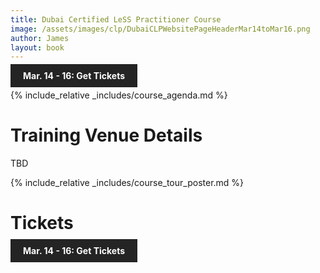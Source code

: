 ```yaml
---
title: Dubai Certified LeSS Practitioner Course
image: /assets/images/clp/DubaiCLPWebsitePageHeaderMar14toMar16.png
author: James
layout: book
---
```


<a class="wx-button" href="https://agilecarpentry.ticketspice.com/dubai-certified-less-practitioner-2023-q1" style="background:rgba(36,36,36,1);color:white;padding:10px 20px;text-decoration:none;font-weight:bold;" target="_blank">Mar. 14 - 16: Get Tickets</a>

{% include_relative _includes/course_agenda.md %}


# Training Venue Details

TBD

{% include_relative _includes/course_tour_poster.md %}

# Tickets

<a class="wx-button" href="https://agilecarpentry.ticketspice.com/dubai-certified-less-practitioner-2023-q1" style="background:rgba(36,36,36,1);color:white;padding:10px 20px;text-decoration:none;font-weight:bold;" target="_blank">Mar. 14 - 16: Get Tickets</a>



